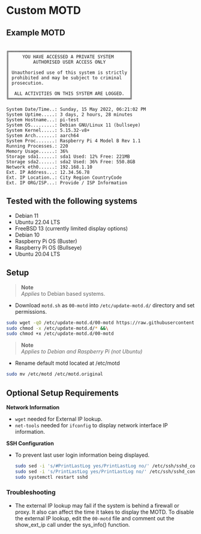# Custom MOTD 

## Example MOTD
```terminal

╔═════════════════════════════════════════════╗
║     YOU HAVE ACCESSED A PRIVATE SYSTEM      ║
║         AUTHORISED USER ACCESS ONLY         ║
║                                             ║
║ Unauthorised use of this system is strictly ║
║ prohibited and may be subject to criminal   ║
║ prosecution.                                ║
║                                             ║
║  ALL ACTIVITIES ON THIS SYSTEM ARE LOGGED.  ║
╚═════════════════════════════════════════════╝

System Date/Time..: Sunday, 15 May 2022, 06:21:02 PM
System Uptime.....: 3 days, 2 hours, 28 minutes
System Hostname...: pi-test
System OS.........: Debian GNU/Linux 11 (bullseye)
System Kernel.....: 5.15.32-v8+
System Arch.......: aarch64
System Proc.......: Raspberry Pi 4 Model B Rev 1.1
Running Processes.: 220
Memory Usage......: 36%
Storage sda1......: sda1 Used: 12% Free: 221MB
Storage sda2......: sda2 Used: 36% Free: 550.8GB
Network eth0......: 192.168.1.10
Ext. IP Address...: 12.34.56.78
Ext. IP Location..: City Region CountryCode
Ext. IP ORG/ISP...: Provide / ISP Information

```

## Tested with the following systems
* Debian 11
* Ubuntu 22.04 LTS
* FreeBSD 13 (currently limited display options)
* Debian 10
* Raspberry Pi OS (Buster)
* Raspberry Pi OS (Bullseye)
* Ubuntu 20.04 LTS
  
## Setup
> **Note**  
> *Applies* to Debian based systems.
* Download `motd.sh` as `00-motd` into `/etc/update-motd.d/` directory and set permissions.
```sh
sudo wget -qO /etc/update-motd.d/00-motd https://raw.githubusercontent.com/LichKeldor/motd/main/motd.sh &&\
sudo chmod -x /etc/update-motd.d/* &&\
sudo chmod +x /etc/update-motd.d/00-motd
```
> **Note**  
> *Applies to Debian and Raspberry Pi (not Ubuntu)* 
* Rename default motd located at /etc/motd
```sh
sudo mv /etc/motd /etc/motd.original
```

## Optional Setup Requirements  
**Network Information**
* `wget` needed for External IP lookup.
* `net-tools` needed for `ifconfig` to display network interface IP information.
  
**SSH Configuration**
* To prevent last user login information being displayed.
  ```sh
  sudo sed -i 's/#PrintLastLog yes/PrintLastLog no/' /etc/ssh/sshd_config &&\
  sudo sed -i 's/PrintLastLog yes/PrintLastLog no/' /etc/ssh/sshd_config &&\
  sudo systemctl restart sshd
  ```
### Troubleshooting
* The external IP lookup may fail if the system is behind a firewall or proxy. It also can affect the time it takes to display the MOTD. To disable the external IP lookup, edit the `00-motd` file and comment out the show_ext_ip call under the sys_info() function.

